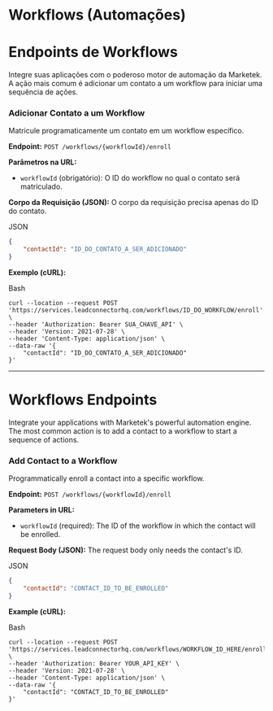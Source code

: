 # Workflows (Automações)

# Endpoints de Workflows

Integre suas aplicações com o poderoso motor de automação da Marketek. A ação mais comum é adicionar um contato a um workflow para iniciar uma sequência de ações.

### Adicionar Contato a um Workflow

Matricule programaticamente um contato em um workflow específico.

**Endpoint:** `POST /workflows/{workflowId}/enroll`

**Parâmetros na URL:**

*   `workflowId` (obrigatório): O ID do workflow no qual o contato será matriculado.

**Corpo da Requisição (JSON):** O corpo da requisição precisa apenas do ID do contato.

JSON

  

```json
{
    "contactId": "ID_DO_CONTATO_A_SER_ADICIONADO"
}
```

**Exemplo (cURL):**

Bash

  

```plain
curl --location --request POST 'https://services.leadconnectorhq.com/workflows/ID_DO_WORKFLOW/enroll' \
--header 'Authorization: Bearer SUA_CHAVE_API' \
--header 'Version: 2021-07-28' \
--header 'Content-Type: application/json' \
--data-raw '{
    "contactId": "ID_DO_CONTATO_A_SER_ADICIONADO"
}'
```

  

* * *

# Workflows Endpoints

Integrate your applications with Marketek's powerful automation engine. The most common action is to add a contact to a workflow to start a sequence of actions.

### Add Contact to a Workflow

Programmatically enroll a contact into a specific workflow.

**Endpoint:** `POST /workflows/{workflowId}/enroll`

**Parameters in URL:**

*   `workflowId` (required): The ID of the workflow in which the contact will be enrolled.

**Request Body (JSON):** The request body only needs the contact's ID.

JSON

  

```json
{
    "contactId": "CONTACT_ID_TO_BE_ENROLLED"
}
```

**Example (cURL):**

Bash

  

```dsconfig
curl --location --request POST 'https://services.leadconnectorhq.com/workflows/WORKFLOW_ID_HERE/enroll' \
--header 'Authorization: Bearer YOUR_API_KEY' \
--header 'Version: 2021-07-28' \
--header 'Content-Type: application/json' \
--data-raw '{
    "contactId": "CONTACT_ID_TO_BE_ENROLLED"
}'
```
